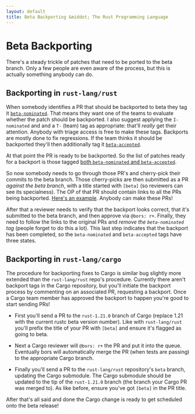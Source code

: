 ```yaml
---
layout: default
title: Beta Backporting &middot; The Rust Programming Language
---
```


# Beta Backporting

There's a steady trickle of patches that need to be ported to the beta
branch. Only a few people are even aware of the process, but this is
actually something anybody can do.

## Backporting in `rust-lang/rust`

When somebody identifies a PR that should be backported to beta they
tag it
[`beta-nominated`](https://github.com/rust-lang/rust/pulls?q=is%3Apr+is%3Aclosed+label%3Abeta-nominated). That
means they want one of the teams to evaluate whether the patch should
be backported. I also suggest applying the `I-nominated` and and a
`T-` (team) tag as appropriate: that'll _really_ get their
attention. Anybody with triage access is free to make these
tags. Backports are mostly done to fix regressions. If the team thinks
it should be backported they'll then additionally tag it
[`beta-accepted`](https://github.com/rust-lang/rust/pulls?q=is%3Apr+is%3Aclosed+label%3Abeta-accepted).

At that point the PR is ready to be backported. So the list of patches
ready for a backport is those tagged [both `beta-nominated` and
`beta-accepted`](https://github.com/rust-lang/rust/pulls?q=is%3Apr+label%3Abeta-accepted+is%3Aclosed+label%3Abeta-nominated).

So now somebody needs to go through those PR's and cherry-pick their
commits to the beta branch. Those cherry-picks are then submitted as a
PR _against the beta branch_, with a title started with `[beta]` (so
reviewers can see its specialness). The OP of that PR should contain
links to all the PRs being backported. [Here's an
example](https://github.com/rust-lang/rust/pull/36634). Anybody can
make these PRs!

After that a reviewer needs to verify that the backport looks correct,
that it's submitted to the beta branch, and then approve via `@bors: r+`.
Finally, they need to follow the links to the original PRs and _remove the
`beta-nominated` tag_ (people forget to do this a lot). This last step indicates
that the backport has been completed, so the `beta-nominated` and
`beta-accepted` tags have three states.

## Backporting in `rust-lang/cargo`

The procedure for backporting fixes to Cargo is similar bug slightly more
extended than the `rust-lang/rust` repo's procedure. Currently there aren't
backport tags in the Cargo repository, but you'll initiate the backport process
by commenting on an associated PR, requesting a backport. Once a Cargo team
member has approved the backport to happen you're good to start sending PRs!

* First you'll send a PR to the `rust-1.21.0` branch of Cargo (replace 1.21 with
  the current rustc beta version number). Like with `rust-lang/rust` you'll
  prefix the title of your PR with `[beta]` and ensure it's flagged as going to
  beta.

* Next a Cargo reviewer will `@bors: r+` the PR and put it into the queue.
  Eventually bors will automatically merge the PR (when tests are passing) to
  the appropriate Cargo branch.

* Finally you'll send a PR to the `rust-lang/rust` repository's `beta` branch,
  updating the Cargo submodule. The Cargo submodule should be updated to the tip
  of the `rust-1.21.0` branch (the branch your Cargo PR was merged to). As like
  before, ensure you've got `[beta]` in the PR title.

After that's all said and done the Cargo change is ready to get scheduled onto
the beta release!

